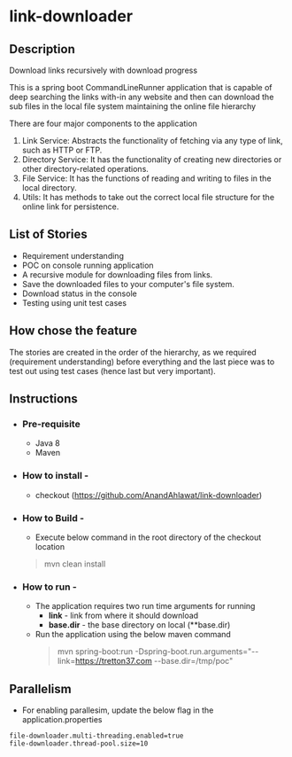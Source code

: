 # link-downloader

## Description
Download links recursively with download progress

This is a spring boot CommandLineRunner application that is capable of deep searching the links with-in any website and then can download the sub files in the local file system maintaining the online file hierarchy

There are four major components to the application

1. Link Service: Abstracts the functionality of fetching via any type of link, such as HTTP or FTP.
2. Directory Service: It has the functionality of creating new directories or other directory-related operations.
3. File Service: It has the functions of reading and writing to files in the local directory.
4. Utils: It has methods to take out the correct local file structure for the online link for persistence.


## List of Stories

- Requirement understanding 
- POC on console running application
- A recursive module for downloading files from links.
- Save the downloaded files to your computer's file system.
- Download status in the console
- Testing using unit test cases 

## How chose the feature

The stories are created in the order of the hierarchy, as we required (requirement understanding) before everything and the last piece was to test out using test cases (hence last but very important).

## Instructions
  - ### Pre-requisite 
    - Java 8
    - Maven 

  - ### How to install -
    - checkout (https://github.com/AnandAhlawat/link-downloader)
  - ### How to Build -
    - Execute below command in the root directory of the checkout location 
    > mvn clean install 
  - ### How to run - 
    - The application requires two run time arguments for running 
      - **link** - link from where it should download
      - **base.dir** - the base directory on local (**base.dir)
    - Run the application using the below maven command
      > mvn spring-boot:run -Dspring-boot.run.arguments="--link=https://tretton37.com --base.dir=/tmp/poc"
    
    
## Parallelism
  - For enabling parallesim, update the below flag in the application.properties 
  ```
  file-downloader.multi-threading.enabled=true
  file-downloader.thread-pool.size=10
